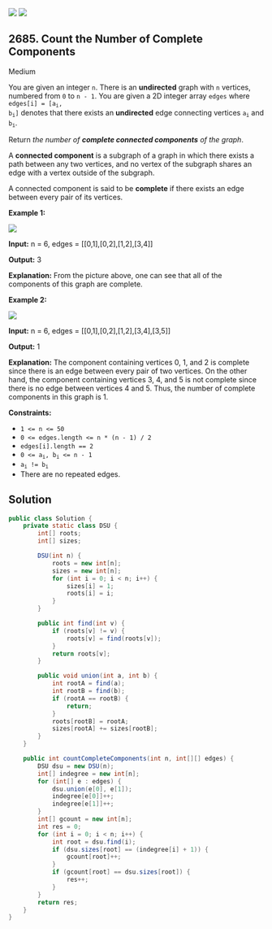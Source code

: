[![](https://img.shields.io/github/stars/javadev/LeetCode-in-Java?label=Stars&style=flat-square)](https://github.com/javadev/LeetCode-in-Java)
[![](https://img.shields.io/github/forks/javadev/LeetCode-in-Java?label=Fork%20me%20on%20GitHub%20&style=flat-square)](https://github.com/javadev/LeetCode-in-Java/fork)

## 2685\. Count the Number of Complete Components

Medium

You are given an integer `n`. There is an **undirected** graph with `n` vertices, numbered from `0` to `n - 1`. You are given a 2D integer array `edges` where <code>edges[i] = [a<sub>i</sub>, b<sub>i</sub>]</code> denotes that there exists an **undirected** edge connecting vertices <code>a<sub>i</sub></code> and <code>b<sub>i</sub></code>.

Return _the number of **complete connected components** of the graph_.

A **connected component** is a subgraph of a graph in which there exists a path between any two vertices, and no vertex of the subgraph shares an edge with a vertex outside of the subgraph.

A connected component is said to be **complete** if there exists an edge between every pair of its vertices.

**Example 1:**

**![](https://assets.leetcode.com/uploads/2023/04/11/screenshot-from-2023-04-11-23-31-23.png)**

**Input:** n = 6, edges = \[\[0,1],[0,2],[1,2],[3,4]]

**Output:** 3

**Explanation:** From the picture above, one can see that all of the components of this graph are complete.

**Example 2:**

**![](https://assets.leetcode.com/uploads/2023/04/11/screenshot-from-2023-04-11-23-32-00.png)**

**Input:** n = 6, edges = \[\[0,1],[0,2],[1,2],[3,4],[3,5]]

**Output:** 1

**Explanation:** The component containing vertices 0, 1, and 2 is complete since there is an edge between every pair of two vertices. On the other hand, the component containing vertices 3, 4, and 5 is not complete since there is no edge between vertices 4 and 5. Thus, the number of complete components in this graph is 1.

**Constraints:**

*   `1 <= n <= 50`
*   `0 <= edges.length <= n * (n - 1) / 2`
*   `edges[i].length == 2`
*   <code>0 <= a<sub>i</sub>, b<sub>i</sub> <= n - 1</code>
*   <code>a<sub>i</sub> != b<sub>i</sub></code>
*   There are no repeated edges.

## Solution

```java
public class Solution {
    private static class DSU {
        int[] roots;
        int[] sizes;

        DSU(int n) {
            roots = new int[n];
            sizes = new int[n];
            for (int i = 0; i < n; i++) {
                sizes[i] = 1;
                roots[i] = i;
            }
        }

        public int find(int v) {
            if (roots[v] != v) {
                roots[v] = find(roots[v]);
            }
            return roots[v];
        }

        public void union(int a, int b) {
            int rootA = find(a);
            int rootB = find(b);
            if (rootA == rootB) {
                return;
            }
            roots[rootB] = rootA;
            sizes[rootA] += sizes[rootB];
        }
    }

    public int countCompleteComponents(int n, int[][] edges) {
        DSU dsu = new DSU(n);
        int[] indegree = new int[n];
        for (int[] e : edges) {
            dsu.union(e[0], e[1]);
            indegree[e[0]]++;
            indegree[e[1]]++;
        }
        int[] gcount = new int[n];
        int res = 0;
        for (int i = 0; i < n; i++) {
            int root = dsu.find(i);
            if (dsu.sizes[root] == (indegree[i] + 1)) {
                gcount[root]++;
            }
            if (gcount[root] == dsu.sizes[root]) {
                res++;
            }
        }
        return res;
    }
}
```